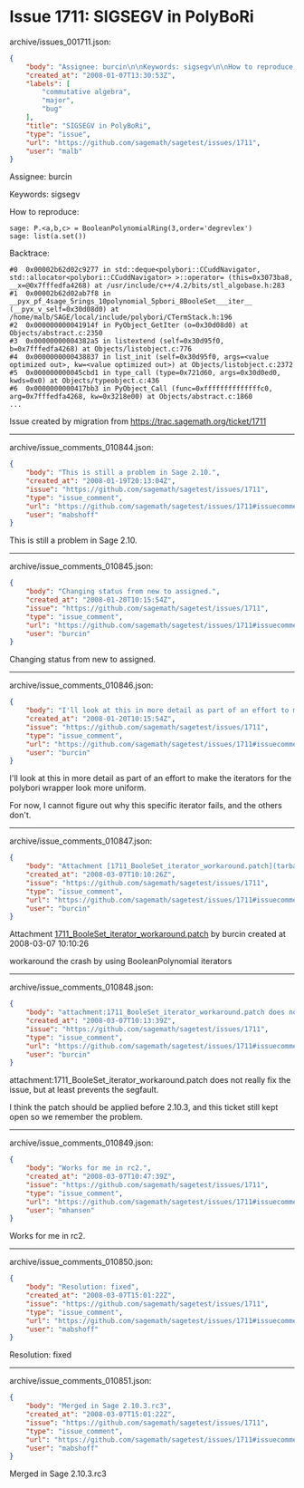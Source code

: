 # Issue 1711: SIGSEGV in PolyBoRi

archive/issues_001711.json:
```json
{
    "body": "Assignee: burcin\n\nKeywords: sigsegv\n\nHow to reproduce:\n\n\n```\nsage: P.<a,b,c> = BooleanPolynomialRing(3,order='degrevlex')\nsage: list(a.set())\n```\n\n\nBacktrace:\n\n\n```\n#0  0x00002b62d02c9277 in std::deque<polybori::CCuddNavigator, std::allocator<polybori::CCuddNavigator> >::operator= (this=0x3073ba8, __x=@0x7fffedfa4268) at /usr/include/c++/4.2/bits/stl_algobase.h:283\n#1  0x00002b62d02ab7f8 in __pyx_pf_4sage_5rings_10polynomial_5pbori_8BooleSet___iter__ (__pyx_v_self=0x30d08d0) at /home/malb/SAGE/local/include/polybori/CTermStack.h:196\n#2  0x000000000041914f in PyObject_GetIter (o=0x30d08d0) at Objects/abstract.c:2350\n#3  0x00000000004382a5 in listextend (self=0x30d95f0, b=0x7fffedfa4268) at Objects/listobject.c:776\n#4  0x0000000000438837 in list_init (self=0x30d95f0, args=<value optimized out>, kw=<value optimized out>) at Objects/listobject.c:2372\n#5  0x000000000045cbd1 in type_call (type=0x721d60, args=0x30d0ed0, kwds=0x0) at Objects/typeobject.c:436\n#6  0x0000000000417bb3 in PyObject_Call (func=0xffffffffffffffc0, arg=0x7fffedfa4268, kw=0x3218e00) at Objects/abstract.c:1860\n...\n```\n\n\nIssue created by migration from https://trac.sagemath.org/ticket/1711\n\n",
    "created_at": "2008-01-07T13:30:53Z",
    "labels": [
        "commutative algebra",
        "major",
        "bug"
    ],
    "title": "SIGSEGV in PolyBoRi",
    "type": "issue",
    "url": "https://github.com/sagemath/sagetest/issues/1711",
    "user": "malb"
}
```
Assignee: burcin

Keywords: sigsegv

How to reproduce:


```
sage: P.<a,b,c> = BooleanPolynomialRing(3,order='degrevlex')
sage: list(a.set())
```


Backtrace:


```
#0  0x00002b62d02c9277 in std::deque<polybori::CCuddNavigator, std::allocator<polybori::CCuddNavigator> >::operator= (this=0x3073ba8, __x=@0x7fffedfa4268) at /usr/include/c++/4.2/bits/stl_algobase.h:283
#1  0x00002b62d02ab7f8 in __pyx_pf_4sage_5rings_10polynomial_5pbori_8BooleSet___iter__ (__pyx_v_self=0x30d08d0) at /home/malb/SAGE/local/include/polybori/CTermStack.h:196
#2  0x000000000041914f in PyObject_GetIter (o=0x30d08d0) at Objects/abstract.c:2350
#3  0x00000000004382a5 in listextend (self=0x30d95f0, b=0x7fffedfa4268) at Objects/listobject.c:776
#4  0x0000000000438837 in list_init (self=0x30d95f0, args=<value optimized out>, kw=<value optimized out>) at Objects/listobject.c:2372
#5  0x000000000045cbd1 in type_call (type=0x721d60, args=0x30d0ed0, kwds=0x0) at Objects/typeobject.c:436
#6  0x0000000000417bb3 in PyObject_Call (func=0xffffffffffffffc0, arg=0x7fffedfa4268, kw=0x3218e00) at Objects/abstract.c:1860
...
```


Issue created by migration from https://trac.sagemath.org/ticket/1711





---

archive/issue_comments_010844.json:
```json
{
    "body": "This is still a problem in Sage 2.10.",
    "created_at": "2008-01-19T20:13:04Z",
    "issue": "https://github.com/sagemath/sagetest/issues/1711",
    "type": "issue_comment",
    "url": "https://github.com/sagemath/sagetest/issues/1711#issuecomment-10844",
    "user": "mabshoff"
}
```

This is still a problem in Sage 2.10.



---

archive/issue_comments_010845.json:
```json
{
    "body": "Changing status from new to assigned.",
    "created_at": "2008-01-20T10:15:54Z",
    "issue": "https://github.com/sagemath/sagetest/issues/1711",
    "type": "issue_comment",
    "url": "https://github.com/sagemath/sagetest/issues/1711#issuecomment-10845",
    "user": "burcin"
}
```

Changing status from new to assigned.



---

archive/issue_comments_010846.json:
```json
{
    "body": "I'll look at this in more detail as part of an effort to make the iterators for the polybori wrapper look more uniform. \n\nFor now, I cannot figure out why this specific iterator fails, and the others don't.",
    "created_at": "2008-01-20T10:15:54Z",
    "issue": "https://github.com/sagemath/sagetest/issues/1711",
    "type": "issue_comment",
    "url": "https://github.com/sagemath/sagetest/issues/1711#issuecomment-10846",
    "user": "burcin"
}
```

I'll look at this in more detail as part of an effort to make the iterators for the polybori wrapper look more uniform. 

For now, I cannot figure out why this specific iterator fails, and the others don't.



---

archive/issue_comments_010847.json:
```json
{
    "body": "Attachment [1711_BooleSet_iterator_workaround.patch](tarball://root/attachments/some-uuid/ticket1711/1711_BooleSet_iterator_workaround.patch) by burcin created at 2008-03-07 10:10:26\n\nworkaround the crash by using BooleanPolynomial iterators",
    "created_at": "2008-03-07T10:10:26Z",
    "issue": "https://github.com/sagemath/sagetest/issues/1711",
    "type": "issue_comment",
    "url": "https://github.com/sagemath/sagetest/issues/1711#issuecomment-10847",
    "user": "burcin"
}
```

Attachment [1711_BooleSet_iterator_workaround.patch](tarball://root/attachments/some-uuid/ticket1711/1711_BooleSet_iterator_workaround.patch) by burcin created at 2008-03-07 10:10:26

workaround the crash by using BooleanPolynomial iterators



---

archive/issue_comments_010848.json:
```json
{
    "body": "attachment:1711_BooleSet_iterator_workaround.patch does not really fix the issue, but at least prevents the segfault.\n\nI think the patch should be applied before 2.10.3, and this ticket still kept open so we remember the problem.",
    "created_at": "2008-03-07T10:13:39Z",
    "issue": "https://github.com/sagemath/sagetest/issues/1711",
    "type": "issue_comment",
    "url": "https://github.com/sagemath/sagetest/issues/1711#issuecomment-10848",
    "user": "burcin"
}
```

attachment:1711_BooleSet_iterator_workaround.patch does not really fix the issue, but at least prevents the segfault.

I think the patch should be applied before 2.10.3, and this ticket still kept open so we remember the problem.



---

archive/issue_comments_010849.json:
```json
{
    "body": "Works for me in rc2.",
    "created_at": "2008-03-07T10:47:39Z",
    "issue": "https://github.com/sagemath/sagetest/issues/1711",
    "type": "issue_comment",
    "url": "https://github.com/sagemath/sagetest/issues/1711#issuecomment-10849",
    "user": "mhansen"
}
```

Works for me in rc2.



---

archive/issue_comments_010850.json:
```json
{
    "body": "Resolution: fixed",
    "created_at": "2008-03-07T15:01:22Z",
    "issue": "https://github.com/sagemath/sagetest/issues/1711",
    "type": "issue_comment",
    "url": "https://github.com/sagemath/sagetest/issues/1711#issuecomment-10850",
    "user": "mabshoff"
}
```

Resolution: fixed



---

archive/issue_comments_010851.json:
```json
{
    "body": "Merged in Sage 2.10.3.rc3",
    "created_at": "2008-03-07T15:01:22Z",
    "issue": "https://github.com/sagemath/sagetest/issues/1711",
    "type": "issue_comment",
    "url": "https://github.com/sagemath/sagetest/issues/1711#issuecomment-10851",
    "user": "mabshoff"
}
```

Merged in Sage 2.10.3.rc3
